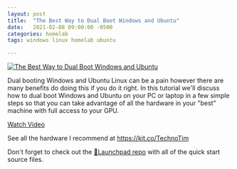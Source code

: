 ```yaml
---
layout: post
title:  "The Best Way to Dual Boot Windows and Ubuntu"
date:   2021-02-08 09:00:00 -0500
categories: homelab
tags: windows linux homelab ubuntu

---
```


[![The Best Way to Dual Boot Windows and Ubuntu](https://img.youtube.com/vi/CWQMYN12QD0/0.jpg)](https://www.youtube.com/watch?v=CWQMYN12QD0 "The Best Way to Dual Boot Windows and Ubuntu")

Dual booting Windows and Ubuntu Linux can be a pain however there are many benefits do doing this if you do it right.  In this tutorial we'll discuss how to dual boot Windows and Ubuntu on your PC or laptop in a few simple steps so that you can take advantage of all the hardware in your "best" machine with full access to your GPU.

[Watch Video](https://www.youtube.com/watch?v=CWQMYN12QD0)

See all the hardware I recommend at <https://kit.co/TechnoTim>

Don't forget to check out the [🚀Launchpad repo](https://l.technotim.live/quick-start) with all of the quick start source files.
